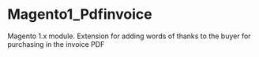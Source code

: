 # Magento1_Pdfinvoice
Magento 1.x module. Extension for adding words of thanks to the buyer for purchasing in the invoice PDF
